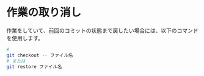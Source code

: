 # 作業の取り消し

作業をしていて、前回のコミットの状態まで戻したい場合には、以下のコマンドを使用します。

```bash
# 
git checkout -- ファイル名
# または
git restore ファイル名
```